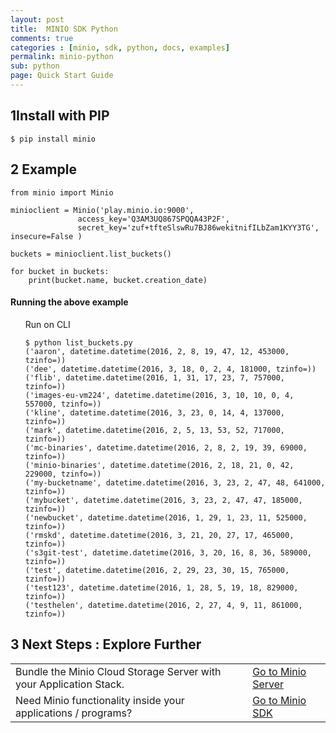 ```yaml
---
layout: post
title:  MINIO SDK Python
comments: true
categories : [minio, sdk, python, docs, examples]
permalink: minio-python 
sub: python 
page: Quick Start Guide
---
```

 
## <span>1</span>Install with PIP

<pre><code class="language-bash">$ pip install minio</code></pre>

## <span>2</span> Example

<pre class="code-toolbar m-b-10"><code class="language-python">from minio import Minio

minioclient = Minio('play.minio.io:9000',
               access_key='Q3AM3UQ867SPQQA43P2F',
               secret_key='zuf+tfteSlswRu7BJ86wekitnifILbZam1KYY3TG', insecure=False )

buckets = minioclient.list_buckets()

for bucket in buckets:
    print(bucket.name, bucket.creation_date)</code></pre>
	
 
#### Running the above example

<ul style="list-style: none;"> 	
<li> <i class="fa fa-caret-right"></i> Run on CLI
<pre><code class="language-bash">$ python list_buckets.py
('aaron', datetime.datetime(2016, 2, 8, 19, 47, 12, 453000, tzinfo=<UTC>))
('dee', datetime.datetime(2016, 3, 18, 0, 2, 4, 181000, tzinfo=<UTC>))
('flib', datetime.datetime(2016, 1, 31, 17, 23, 7, 757000, tzinfo=<UTC>))
('images-eu-vm224', datetime.datetime(2016, 3, 10, 10, 0, 4, 557000, tzinfo=<UTC>))
('kline', datetime.datetime(2016, 3, 23, 0, 14, 4, 137000, tzinfo=<UTC>))
('mark', datetime.datetime(2016, 2, 5, 13, 53, 52, 717000, tzinfo=<UTC>))
('mc-binaries', datetime.datetime(2016, 2, 8, 2, 19, 39, 69000, tzinfo=<UTC>))
('minio-binaries', datetime.datetime(2016, 2, 18, 21, 0, 42, 229000, tzinfo=<UTC>))
('my-bucketname', datetime.datetime(2016, 3, 23, 2, 47, 48, 641000, tzinfo=<UTC>))
('mybucket', datetime.datetime(2016, 3, 23, 2, 47, 47, 185000, tzinfo=<UTC>))
('newbucket', datetime.datetime(2016, 1, 29, 1, 23, 11, 525000, tzinfo=<UTC>))
('rmskd', datetime.datetime(2016, 3, 21, 20, 27, 17, 465000, tzinfo=<UTC>))
('s3git-test', datetime.datetime(2016, 3, 20, 16, 8, 36, 589000, tzinfo=<UTC>))
('test', datetime.datetime(2016, 2, 29, 23, 30, 15, 765000, tzinfo=<UTC>))
('test123', datetime.datetime(2016, 1, 28, 5, 19, 18, 829000, tzinfo=<UTC>))
('testhelen', datetime.datetime(2016, 2, 27, 4, 9, 11, 861000, tzinfo=<UTC>))
</code></pre></li>
</ul>	
 
## <span>3</span> Next Steps : Explore Further

<table class="table table-bordered">
<tbody>
	<tr>
	 <td>Bundle the Minio Cloud Storage Server with your Application Stack. </td>
	 <td><a href="minio-server.html"> Go to Minio Server</a></td>
	</tr>
	<tr>
	 <td>Need Minio functionality inside your applications / programs? </td>
	 <td><a href="minio-sdk.html">Go to Minio SDK</a></td>
	</tr> 
</tbody>
</table>
 
